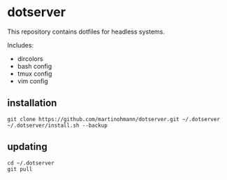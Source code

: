 dotserver
=========
This repository contains dotfiles for headless systems.

Includes:
- dircolors
- bash config
- tmux config
- vim config

installation
------------

    git clone https://github.com/martinohmann/dotserver.git ~/.dotserver
    ~/.dotserver/install.sh --backup


updating
--------

    cd ~/.dotserver
    git pull

